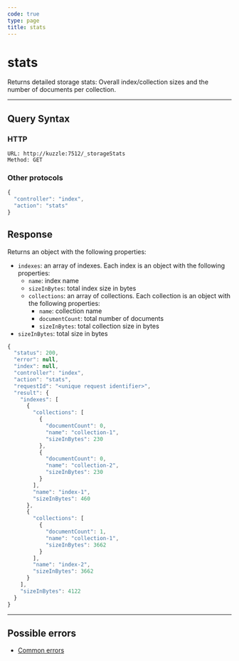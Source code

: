 ```yaml
---
code: true
type: page
title: stats
---
```


# stats



Returns detailed storage stats: Overall index/collection sizes and the number of documents per collection.

---

## Query Syntax

### HTTP

```http
URL: http://kuzzle:7512/_storageStats
Method: GET
```

### Other protocols

```js
{
  "controller": "index",
  "action": "stats"
}
```

## Response

Returns an object with the following properties:

- `indexes`: an array of indexes. Each index is an object with the following properties:
  - `name`: index name
  - `sizeInBytes`: total index size in bytes
  - `collections`: an array of collections. Each collection is an object with the following properties:
    - `name`: collection name
    - `documentCount`: total number of documents
    - `sizeInBytes`: total collection size in bytes
- `sizeInBytes`: total size in bytes

```js
{
  "status": 200,
  "error": null,
  "index": null,
  "controller": "index",
  "action": "stats",
  "requestId": "<unique request identifier>",
  "result": {
    "indexes": [
      {
        "collections": [
          {
            "documentCount": 0,
            "name": "collection-1",
            "sizeInBytes": 230
          },
          {
            "documentCount": 0,
            "name": "collection-2",
            "sizeInBytes": 230
          }
        ],
        "name": "index-1",
        "sizeInBytes": 460
      },
      {
        "collections": [
          {
            "documentCount": 1,
            "name": "collection-1",
            "sizeInBytes": 3662
          }
        ],
        "name": "index-2",
        "sizeInBytes": 3662
      }
    ],
    "sizeInBytes": 4122
  }
}
```

---

## Possible errors

- [Common errors](/core/2/api/errors/types#common-errors)

